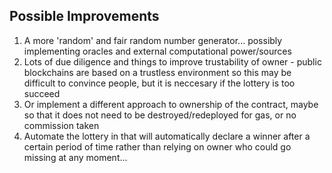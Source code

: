 ## Possible Improvements

1. A more 'random' and fair random number generator... possibly implementing oracles and external computational power/sources
2. Lots of due diligence and things to improve trustability of owner - public blockchains are based on a trustless environment so this may be difficult to convince people, but it is neccesary if the lottery is too succeed
3. Or implement a different approach to ownership of the contract, maybe so that it does not need to be destroyed/redeployed for gas, or no commission taken
4. Automate the lottery in that will automatically declare a winner after a certain period of time rather than relying on owner who could go missing at any moment...